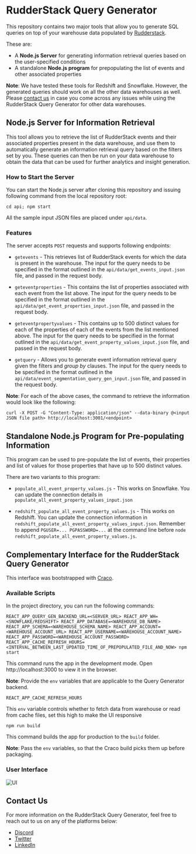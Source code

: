 # RudderStack Query Generator

This repository contains two major tools that allow you to generate SQL queries on top of your warehouse data populated by [Rudderstack](https://rudderstack.com).

These are:
 - A **Node.js Server** for generating information retrieval queries based on the user-specified conditions
 - A standalone **Node.js program** for prepopulating the list of events and other associated properties

**Note**: We have tested these tools for Redshift and Snowflake. However, the generated queries should work on all the other data warehouses as well. Please [contact us](https://rudderstack.com/contact/) in case you come across any issues while using the RudderStack Query Generator for other data warehouses.

## Node.js Server for Information Retrieval

This tool allows you to retrieve the list of RudderStack events and their associated properties present in the data warehouse, and use them to automatically generate an information retrieval query based on the filters set by you. These queries can then be run on your data warehouse to obtain the data that can be used for further analytics and insight generation.

### How to Start the Server

You can start the Node.js server after cloning this repository and issuing following command from the local repository root:

```
cd api; npm start
```

All the sample input JSON files are placed under `api/data`.

### Features

The server accepts `POST` requests and supports following endpoints:

* `getevents` - This retrieves list of RudderStack events for which the data is present in the warehouse. The input for the query needs to be specified in the format outlined in the `api/data/get_events_input.json` file, and passed in the request body.
	
* `geteventproperties` - This contains the list of properties associated with each event from the list above. The input for the query needs to be specified in the format outlined in the `api/data/get_event_properties_input.json` file, and passed in the request body.
	
* `geteventpropertyvalues` - This contains up to 500 distinct values for each of the properties of each of the events from the list mentioned above. The input for the query needs to be specified in the format outlined in the `api/data/get_event_property_values_input.json` file, and passed in the request body.
	
* `getquery` - Allows you to generate event information retrieval query given the filters and *group by* clauses. The input for the query needs to be specified in the format outlined in the `api/data/event_segmentation_query_gen_input.json` file, and passed in the request body.

**Note**: For each of the above cases, the command to retrieve the information would look like the following:

`curl -X POST -G "Content-Type: application/json" --data-binary @<input JSON file path> http://localhost:3001/<endpoint>`

## Standalone Node.js Program for Pre-populating Information

This program can be used to pre-populate the list of events, their properties and list of values for those properties that have up to 500 distinct values. 

There are two variants to this program:

* `populate_all_event_property_values.js` - This works on Snowflake. You can update the connection details in `populate_all_event_property_values_input.json`
	
* `redshift_populate_all_event_property_values.js` - This works on Redshift. You can update the connection information in `redshift_populate_all_event_property_values_input.json`. Remember to append `PGUSER=... PGPASSWORD=...` at the command line before `node redshift_populate_all_event_property_values.js`.

## Complementary Interface for the RudderStack Query Generator

This interface was bootstrapped with [Craco](https://github.com/gsoft-inc/craco).

### Available Scripts
In the project directory, you can run the following commands:

`REACT_APP_QUERY_GEN_BACKEND_URL=<SERVER_URL> REACT_APP_WH=<SNOWFLAKE/REDSHIFT> REACT_APP_DATABASE=<WAREHOUSE_DB_NAME>  REACT_APP_SCHEMA=<WAREHOUSE_SCHEMA_NAME> REACT_APP_ACCOUNT=<WAREHOUSE_ACCOUNT_URL> REACT_APP_USERNAME=<WAREHOUSE_ACCOUNT_NAME> REACT_APP_PASSWORD=<WAREHOUSE_ACCOUNT_PASSWORD> REACT_APP_CACHE_REFRESH_HOURS=<INTERVAL_BETWEEN_LAST_UPDATED_TIME_OF_PREPOPULATED_FILE_AND_NOW> npm start`

This command runs the app in the development mode. Open http://localhost:3000 to view it in the browser.

**Note**: Provide the `env` variables that are applicable to the Query Generator backend.
	
`REACT_APP_CACHE_REFRESH_HOURS`

This `env` variable controls whether to fetch data from warehouse or read from cache files, set this high to make the UI responsive      

`npm run build`

This command builds the app for production to the `build` folder.

**Note**: Pass the `env` variables, so that the Craco build picks them up before packaging.

### User Interface
![UI](https://user-images.githubusercontent.com/59817155/90257556-f662fe00-de64-11ea-95ec-85546a80e230.png)

## Contact Us

For more information on the RudderStack Query Generator, feel free to reach out to us on any of the platforms below:
- [Discord](https://discordapp.com/invite/xNEdEGw)
- [Twitter](https://twitter.com/rudderstack)
- [LinkedIn](https://www.linkedin.com/company/rudderlabs/)
